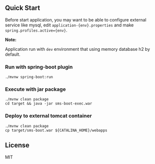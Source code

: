 ## Quick Start

Before start application, you may want to be able to configure external service like mysql, edit `application-{env}.properties` and make `spring.profiles.active={env}`.
 
**Note:**

Application run with `dev` environment that using memory database h2 by default.

### Run with spring-boot plugin

```shell script
./mvnw spring-boot:run
```

### Execute with jar package

```shell script
./mvnw clean package
cd target && java -jar sms-boot-exec.war
```

### Deploy to external tomcat container

```shell script
./mvnw clean package
cp target/sms-boot.war ${CATALINA_HOME}/webapps
```

## License

MIT